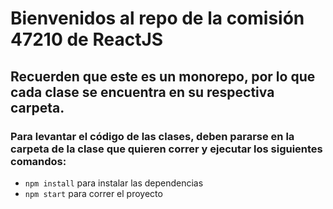 # Bienvenidos al repo de la comisión 47210 de ReactJS

## Recuerden que este es un monorepo, por lo que cada clase se encuentra en su respectiva carpeta.

### Para levantar el código de las clases, deben pararse en la carpeta de la clase que quieren correr y ejecutar los siguientes comandos:

- `npm install` para instalar las dependencias
- `npm start` para correr el proyecto
